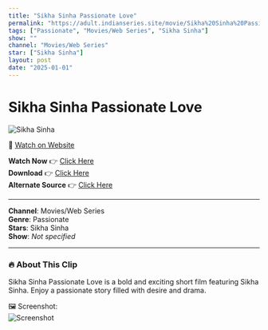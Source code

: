 ```yaml
---
title: "Sikha Sinha Passionate Love"
permalink: "https://adult.indianseries.site/movie/Sikha%20Sinha%20Passionate%20Love"
tags: ["Passionate", "Movies/Web Series", "Sikha Sinha"]
show: ""
channel: "Movies/Web Series"
star: ["Sikha Sinha"]
layout: post
date: "2025-01-01"
---
```


# Sikha Sinha Passionate Love

![Sikha Sinha](https://shorts.desisins.com/wp-content/uploads/2023/12/Sikh.jpg)

🔗 [Watch on Website](https://adult.indianseries.site/movie/Sikha%20Sinha%20Passionate%20Love)

**Watch Now** 👉 [Click Here](https://adult.indianseries.site/movie/Sikha%20Sinha%20Passionate%20Love)  
**Download** 👉 [Click Here](https://adult.indianseries.site/movie/Sikha%20Sinha%20Passionate%20Love)  
**Alternate Source** 👉 [Click Here](https://adult.indianseries.site/movie/Sikha%20Sinha%20Passionate%20Love)

---

**Channel**: Movies/Web Series  
**Genre**: Passionate  
**Stars**: Sikha Sinha  
**Show**: *Not specified*

---

### 🔥 About This Clip

Sikha Sinha Passionate Love is a bold and exciting short film featuring Sikha Sinha. Enjoy a passionate story filled with desire and drama.
 
🖼️ Screenshot:  
![Screenshot](https://shorts.desisins.com/wp-content/uploads/2023/12/Sikh.jpg)
